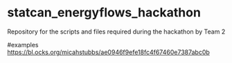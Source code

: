 # statcan_energyflows_hackathon
Repository for the scripts and files required during the hackathon by Team 2

#examples
https://bl.ocks.org/micahstubbs/ae0946f9efe18fc4f67460e7387abc0b
